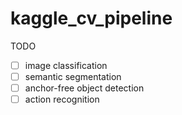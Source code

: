 # kaggle_cv_pipeline
TODO
- [ ] image classification
- [ ] semantic segmentation
- [ ] anchor-free object detection
- [ ] action recognition
